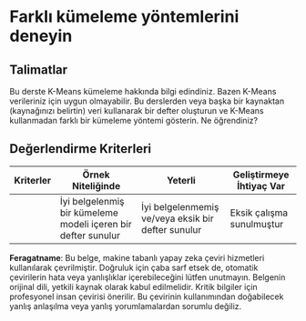 # Farklı kümeleme yöntemlerini deneyin

## Talimatlar

Bu derste K-Means kümeleme hakkında bilgi edindiniz. Bazen K-Means verileriniz için uygun olmayabilir. Bu derslerden veya başka bir kaynaktan (kaynağınızı belirtin) veri kullanarak bir defter oluşturun ve K-Means kullanmadan farklı bir kümeleme yöntemi gösterin. Ne öğrendiniz? 
## Değerlendirme Kriterleri

| Kriterler | Örnek Niteliğinde                                             | Yeterli                                                              | Geliştirmeye İhtiyaç Var       |
| --------- | ------------------------------------------------------------- | -------------------------------------------------------------------- | ------------------------------ |
|           | İyi belgelenmiş bir kümeleme modeli içeren bir defter sunulur | İyi belgelenmemiş ve/veya eksik bir defter sunulur                   | Eksik çalışma sunulmuştur      |

**Feragatname**:
Bu belge, makine tabanlı yapay zeka çeviri hizmetleri kullanılarak çevrilmiştir. Doğruluk için çaba sarf etsek de, otomatik çevirilerin hata veya yanlışlıklar içerebileceğini lütfen unutmayın. Belgenin orijinal dili, yetkili kaynak olarak kabul edilmelidir. Kritik bilgiler için profesyonel insan çevirisi önerilir. Bu çevirinin kullanımından doğabilecek yanlış anlaşılma veya yanlış yorumlamalardan sorumlu değiliz.
